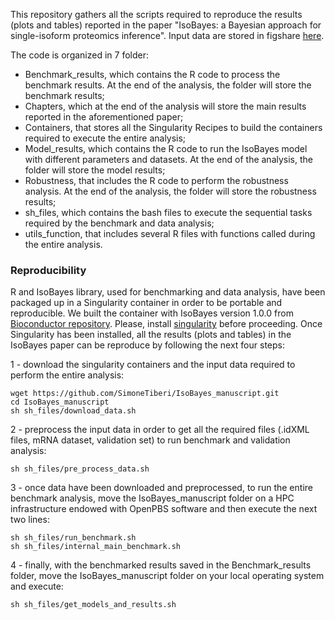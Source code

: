 This repository gathers all the scripts required to reproduce the results (plots and tables) reported in the paper "IsoBayes: a Bayesian approach for single-isoform proteomics inference".
Input data are stored in figshare [here](https://figshare.com/account/home#/projects/183988).

The code is organized in 7 folder:

- Benchmark_results, which contains the R code to process the benchmark results. At the end of the analysis, the folder will store the benchmark results;
- Chapters, which at the end of the analysis will store the main results reported in the aforementioned paper;
- Containers, that stores all the Singularity Recipes to build the containers required to execute the entire analysis;
- Model_results, which contains the R code to run the IsoBayes model with different parameters and datasets. At the end of the analysis, the folder will store the model results;
- Robustness, that includes the R code to perform the robustness analysis. At the end of the analysis, the folder will store the robustness results;
- sh_files, which contains the bash files to execute the sequential tasks required by the benchmark and data analysis;
- utils_function, that includes several R files with functions called during the entire analysis.


### Reproducibility
R and IsoBayes library, used for benchmarking and data analysis, have been packaged up in a Singularity container in order to be portable and reproducible. We built the container with IsoBayes version 1.0.0 from [Bioconductor repository](doi:10.18129/B9.bioc.IsoBayes).
Please, install [singularity](https://docs.sylabs.io/guides/3.5/user-guide/quick_start.html#quick-installation-steps) before proceeding.
Once Singularity has been installed, all the results (plots and tables) in the IsoBayes paper can be reproduce by following the next four steps:

1 - download the singularity containers and the input data required to perform the entire analysis:
```shell
wget https://github.com/SimoneTiberi/IsoBayes_manuscript.git
cd IsoBayes_manuscript
sh sh_files/download_data.sh
```
2 - preprocess the input data in order to get all the required files (.idXML files, mRNA dataset, validation set) to run benchmark and validation analysis:
```shell
sh sh_files/pre_process_data.sh
```
3 - once data have been downloaded and preprocessed, to run the entire benchmark analysis, move the IsoBayes\_manuscript folder on a HPC infrastructure endowed with OpenPBS software and then execute the next two lines:
```shell
sh sh_files/run_benchmark.sh
sh sh_files/internal_main_benchmark.sh
```
4 - finally, with the benchmarked results saved in the Benchmark\_results folder, move the IsoBayes\_manuscript folder on your local operating system and execute:
```shell
sh sh_files/get_models_and_results.sh
```


